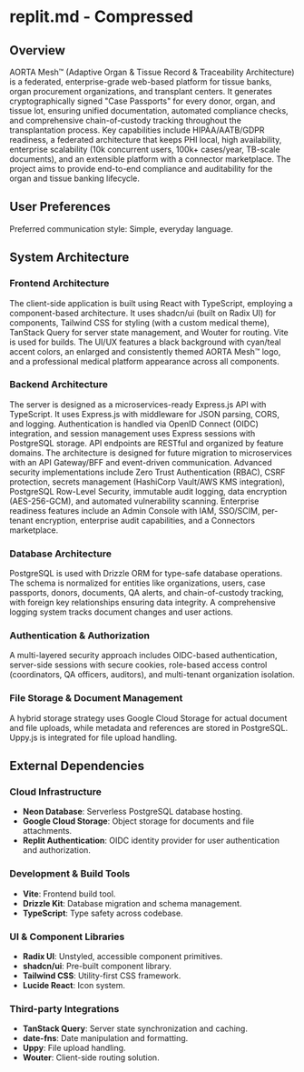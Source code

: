 # replit.md - Compressed

## Overview

AORTA Mesh™ (Adaptive Organ & Tissue Record & Traceability Architecture) is a federated, enterprise-grade web-based platform for tissue banks, organ procurement organizations, and transplant centers. It generates cryptographically signed "Case Passports" for every donor, organ, and tissue lot, ensuring unified documentation, automated compliance checks, and comprehensive chain-of-custody tracking throughout the transplantation process. Key capabilities include HIPAA/AATB/GDPR readiness, a federated architecture that keeps PHI local, high availability, enterprise scalability (10k concurrent users, 100k+ cases/year, TB-scale documents), and an extensible platform with a connector marketplace. The project aims to provide end-to-end compliance and auditability for the organ and tissue banking lifecycle.

## User Preferences

Preferred communication style: Simple, everyday language.

## System Architecture

### Frontend Architecture
The client-side application is built using React with TypeScript, employing a component-based architecture. It uses shadcn/ui (built on Radix UI) for components, Tailwind CSS for styling (with a custom medical theme), TanStack Query for server state management, and Wouter for routing. Vite is used for builds. The UI/UX features a black background with cyan/teal accent colors, an enlarged and consistently themed AORTA Mesh™ logo, and a professional medical platform appearance across all components.

### Backend Architecture
The server is designed as a microservices-ready Express.js API with TypeScript. It uses Express.js with middleware for JSON parsing, CORS, and logging. Authentication is handled via OpenID Connect (OIDC) integration, and session management uses Express sessions with PostgreSQL storage. API endpoints are RESTful and organized by feature domains. The architecture is designed for future migration to microservices with an API Gateway/BFF and event-driven communication. Advanced security implementations include Zero Trust Authentication (RBAC), CSRF protection, secrets management (HashiCorp Vault/AWS KMS integration), PostgreSQL Row-Level Security, immutable audit logging, data encryption (AES-256-GCM), and automated vulnerability scanning. Enterprise readiness features include an Admin Console with IAM, SSO/SCIM, per-tenant encryption, enterprise audit capabilities, and a Connectors marketplace.

### Database Architecture
PostgreSQL is used with Drizzle ORM for type-safe database operations. The schema is normalized for entities like organizations, users, case passports, donors, documents, QA alerts, and chain-of-custody tracking, with foreign key relationships ensuring data integrity. A comprehensive logging system tracks document changes and user actions.

### Authentication & Authorization
A multi-layered security approach includes OIDC-based authentication, server-side sessions with secure cookies, role-based access control (coordinators, QA officers, auditors), and multi-tenant organization isolation.

### File Storage & Document Management
A hybrid storage strategy uses Google Cloud Storage for actual document and file uploads, while metadata and references are stored in PostgreSQL. Uppy.js is integrated for file upload handling.

## External Dependencies

### Cloud Infrastructure
- **Neon Database**: Serverless PostgreSQL database hosting.
- **Google Cloud Storage**: Object storage for documents and file attachments.
- **Replit Authentication**: OIDC identity provider for user authentication and authorization.

### Development & Build Tools
- **Vite**: Frontend build tool.
- **Drizzle Kit**: Database migration and schema management.
- **TypeScript**: Type safety across codebase.

### UI & Component Libraries
- **Radix UI**: Unstyled, accessible component primitives.
- **shadcn/ui**: Pre-built component library.
- **Tailwind CSS**: Utility-first CSS framework.
- **Lucide React**: Icon system.

### Third-party Integrations
- **TanStack Query**: Server state synchronization and caching.
- **date-fns**: Date manipulation and formatting.
- **Uppy**: File upload handling.
- **Wouter**: Client-side routing solution.